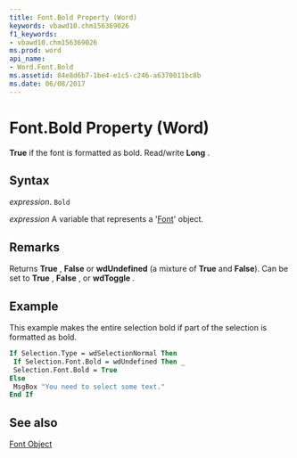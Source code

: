 ```yaml
---
title: Font.Bold Property (Word)
keywords: vbawd10.chm156369026
f1_keywords:
- vbawd10.chm156369026
ms.prod: word
api_name:
- Word.Font.Bold
ms.assetid: 84e8d6b7-1be4-e1c5-c246-a6370011bc8b
ms.date: 06/08/2017
---
```



# Font.Bold Property (Word)

 **True** if the font is formatted as bold. Read/write **Long** .


## Syntax

 _expression_. `Bold`

 _expression_ A variable that represents a '[Font](Word.Font.md)' object.


## Remarks

Returns  **True** , **False** or **wdUndefined** (a mixture of **True** and **False**). Can be set to **True** , **False** , or **wdToggle** .


## Example

This example makes the entire selection bold if part of the selection is formatted as bold.


```vb
If Selection.Type = wdSelectionNormal Then 
 If Selection.Font.Bold = wdUndefined Then _ 
 Selection.Font.Bold = True 
Else 
 MsgBox "You need to select some text." 
End If
```


## See also


[Font Object](Word.Font.md)

